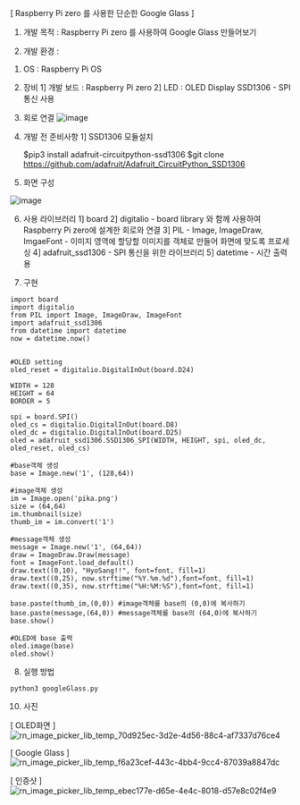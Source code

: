 [ Raspberry Pi zero 를 사용한 단순한 Google Glass  ]

1. 개발 목적 : Raspberry Pi zero 를 사용하여 Google Glass 만들어보기


2. 개발 환경 : 
  1) OS : Raspberry Pi OS

  2) 장비
    1] 개발 보드 : Raspberry Pi zero
    2] LED : OLED Display SSD1306 - SPI통신 사용
    
  3) 회로 연결 
    ![image](https://user-images.githubusercontent.com/57944215/201244393-f91300c6-abfd-465c-b910-fe0401f485ec.png)
    
  4) 개발 전 준비사항
   1] SSD1306 모듈설치
    
      $pip3 install adafruit-circuitpython-ssd1306
      $git clone https://github.com/adafruit/Adafruit_CircuitPython_SSD1306
      
  5) 화면 구성
  
  ![image](https://user-images.githubusercontent.com/57944215/201244595-5524f0ca-a84b-4913-856a-4b6e9ee98f40.png)
  
  
  6) 사용 라이브러리
    1] board
    2] digitalio - board library 와 함께 사용하여 Raspberry Pi zero에 설계한 회로와 연결
    3] PIL - Image, ImageDraw, ImgaeFont - 이미지 영역에 할당할 이미지를 객체로 만들어 화면에 맞도록 프로세싱
    4] adafruit_ssd1306 - SPI 통신을 위한 라이브러리
    5] datetime - 시간 출력용
    
    
  7) 구현

    import board
    import digitalio
    from PIL import Image, ImageDraw, ImageFont
    import adafruit_ssd1306
    from datetime import datetime
    now = datetime.now()


    #OLED setting
    oled_reset = digitalio.DigitalInOut(board.D24)

    WIDTH = 128
    HEIGHT = 64
    BORDER = 5

    spi = board.SPI()
    oled_cs = digitalio.DigitalInOut(board.D8)
    oled_dc = digitalio.DigitalInOut(board.D25)
    oled = adafruit_ssd1306.SSD1306_SPI(WIDTH, HEIGHT, spi, oled_dc, oled_reset, oled_cs)

    #base객체 생성
    base = Image.new('1', (128,64))

    #image객체 생성
    im = Image.open('pika.png')
    size = (64,64)
    im.thumbnail(size)
    thumb_im = im.convert('1') 

    #message객체 생성
    message = Image.new('1', (64,64)) 
    draw = ImageDraw.Draw(message)
    font = ImageFont.load_default()
    draw.text((0,10), "HyoSang!!", font=font, fill=1)
    draw.text((0,25), now.strftime("%Y.%m.%d"),font=font, fill=1)
    draw.text((0,35), now.strftime("%H:%M:%S"),font=font, fill=1) 

    base.paste(thumb_im,(0,0)) #image객체를 base의 (0,0)에 복사하기
    base.paste(message,(64,0)) #message객체를 base의 (64,0)에 복사하기
    base.show()

    #OLED에 base 출력
    oled.image(base)
    oled.show()
    
  8) 실행 방법 
  
    python3 googleGlass.py 
    
    
  10) 사진

  [ OLED화면 ]
  ![rn_image_picker_lib_temp_70d925ec-3d2e-4d56-88c4-af7337d76ce4](https://user-images.githubusercontent.com/57944215/201246162-09552d25-ff98-4d14-9b35-474adfa94c93.jpg)
  
  [ Google Glass ] 
![rn_image_picker_lib_temp_f6a23cef-443c-4bb4-9cc4-87039a8847dc](https://user-images.githubusercontent.com/57944215/201246202-bfafaa58-34f5-4f16-81b8-40461ddd7373.jpg)

  [ 인증샷 ] 
![rn_image_picker_lib_temp_ebec177e-d65e-4e4c-8018-d57e8c02f4e9](https://user-images.githubusercontent.com/57944215/201246242-e467e65e-36e0-44e9-beaa-fb09d8be67ad.jpg)



    
